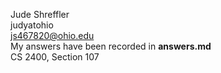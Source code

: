 Jude Shreffler  
judyatohio  
js467820@ohio.edu  
My answers have been recorded in __answers.md__  
CS 2400, Section 107  
